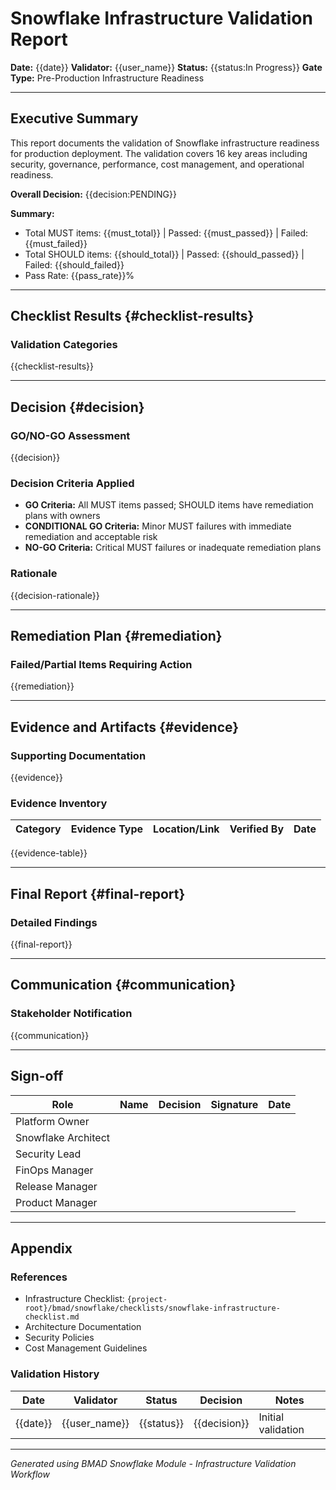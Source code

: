 # Snowflake Infrastructure Validation Report

**Date:** {{date}}
**Validator:** {{user_name}}
**Status:** {{status:In Progress}}
**Gate Type:** Pre-Production Infrastructure Readiness

---

## Executive Summary

This report documents the validation of Snowflake infrastructure readiness for production deployment. The validation covers 16 key areas including security, governance, performance, cost management, and operational readiness.

**Overall Decision:** {{decision:PENDING}}

**Summary:**
- Total MUST items: {{must_total}} | Passed: {{must_passed}} | Failed: {{must_failed}}
- Total SHOULD items: {{should_total}} | Passed: {{should_passed}} | Failed: {{should_failed}}
- Pass Rate: {{pass_rate}}%

---

## Checklist Results {#checklist-results}

### Validation Categories

{{checklist-results}}

---

## Decision {#decision}

### GO/NO-GO Assessment

{{decision}}

### Decision Criteria Applied

- **GO Criteria:** All MUST items passed; SHOULD items have remediation plans with owners
- **CONDITIONAL GO Criteria:** Minor MUST failures with immediate remediation and acceptable risk
- **NO-GO Criteria:** Critical MUST failures or inadequate remediation plans

### Rationale

{{decision-rationale}}

---

## Remediation Plan {#remediation}

### Failed/Partial Items Requiring Action

{{remediation}}

---

## Evidence and Artifacts {#evidence}

### Supporting Documentation

{{evidence}}

### Evidence Inventory

| Category | Evidence Type | Location/Link | Verified By | Date |
|----------|---------------|---------------|-------------|------|
{{evidence-table}}

---

## Final Report {#final-report}

### Detailed Findings

{{final-report}}

---

## Communication {#communication}

### Stakeholder Notification

{{communication}}

---

## Sign-off

| Role | Name | Decision | Signature | Date |
|------|------|----------|-----------|------|
| Platform Owner | | | | |
| Snowflake Architect | | | | |
| Security Lead | | | | |
| FinOps Manager | | | | |
| Release Manager | | | | |
| Product Manager | | | | |

---

## Appendix

### References

- Infrastructure Checklist: `{project-root}/bmad/snowflake/checklists/snowflake-infrastructure-checklist.md`
- Architecture Documentation
- Security Policies
- Cost Management Guidelines

### Validation History

| Date | Validator | Status | Decision | Notes |
|------|-----------|--------|----------|-------|
| {{date}} | {{user_name}} | {{status}} | {{decision}} | Initial validation |

---

*Generated using BMAD Snowflake Module - Infrastructure Validation Workflow*

